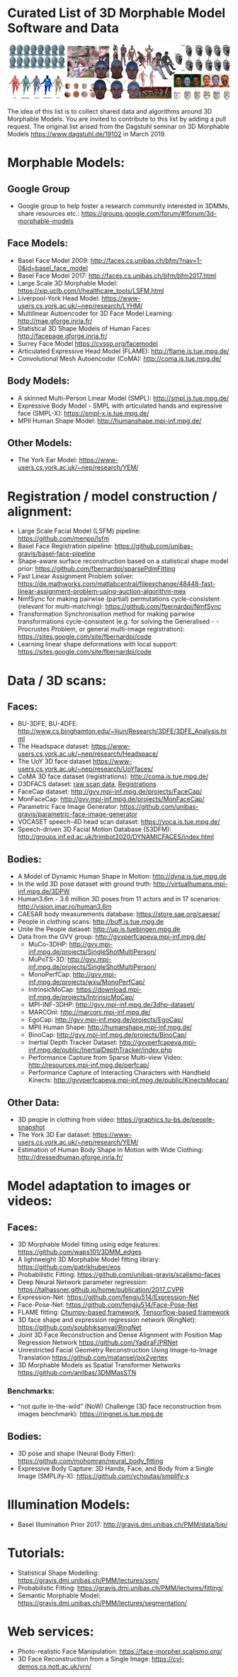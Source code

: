 # Curated List of 3D Morphable Model Software and Data
<p align="center">
<img src="images/MorphableModels.png" alt ="3D Morphable Models">
  </p>

The idea of this list is to collect shared data and algorithms around 3D Morphable Models. You are invited to contribute to this list by adding a pull request. The original list arised from the Dagstuhl seminar on 3D Morphable Models https://www.dagstuhl.de/19102 in March 2019.

# Morphable Models:
## Google Group
- Google group to help foster a research community interested in 3DMMs, share resources etc.: https://groups.google.com/forum/#!forum/3d-morphable-models
## Face Models:
- Basel Face Model 2009: http://faces.cs.unibas.ch/bfm/?nav=1-0&id=basel_face_model
- Basel Face Model 2017: http://faces.cs.unibas.ch/bfm/bfm2017.html
- Large Scale 3D Morphable Model: https://xip.uclb.com/i/healthcare_tools/LSFM.html
- Liverpool-York Head Model: https://www-users.cs.york.ac.uk/~nep/research/LYHM/ 
- Multilinear Autoencoder for 3D Face Model Learning: http://mae.gforge.inria.fr/ 
- Statistical 3D Shape Models of Human Faces: http://facepage.gforge.inria.fr/ 
- Surrey Face Model https://cvssp.org/facemodel
- Articulated Expressive Head Model (FLAME): http://flame.is.tue.mpg.de/
- Convolutional Mesh Autoencoder (CoMA): http://coma.is.tue.mpg.de/
## Body Models:
- A skinned Multi-Person Linear Model (SMPL): http://smpl.is.tue.mpg.de/
- Expressive Body Model - SMPL with articulated hands and expressive face (SMPL-X): https://smpl-x.is.tue.mpg.de/
- MPII Human Shape Model: http://humanshape.mpi-inf.mpg.de/ 
## Other Models:
- The York Ear Model: https://www-users.cs.york.ac.uk/~nep/research/YEM/

# Registration / model construction / alignment:
- Large Scale Facial Model (LSFM) pipeline: https://github.com/menpo/lsfm 
- Basel Face Registration pipeline: https://github.com/unibas-gravis/basel-face-pipeline 
- Shape-aware surface reconstruction based on a statistical shape model prior: https://github.com/fbernardpi/sparsePdmFitting
- Fast Linear Assignment Problem solver: https://de.mathworks.com/matlabcentral/fileexchange/48448-fast-linear-assignment-problem-using-auction-algorithm-mex
- NmfSync for making pairwise (partial) permutations cycle-consistent (relevant for multi-matching): https://github.com/fbernardpi/NmfSync
- Transformation Synchronisation method for making pairwise transformations cycle-consistent (e.g. for solving the Generalised - - Procrustes Problem, or general multi-image registration): https://sites.google.com/site/fbernardpi/code
- Learning linear shape deformations with local support: https://sites.google.com/site/fbernardpi/code

# Data / 3D scans:
## Faces:
- BU-3DFE, BU-4DFE: http://www.cs.binghamton.edu/~lijun/Research/3DFE/3DFE_Analysis.html
- The Headspace dataset: https://www-users.cs.york.ac.uk/~nep/research/Headspace/
- The UoY 3D face dataset https://www-users.cs.york.ac.uk/~nep/research/UoYfaces/
- CoMA 3D face dataset (registrations): http://coma.is.tue.mpg.de/
- D3DFACS dataset: [raw scan data](https://www.cs.bath.ac.uk/~dpc/D3DFACS/), [Registrations](http://flame.is.tue.mpg.de/)
- FaceCap dataset: http://gvv.mpi-inf.mpg.de/projects/FaceCap/
- MonFaceCap: http://gvv.mpi-inf.mpg.de/projects/MonFaceCap/ 
- Parametric Face Image Generator: https://github.com/unibas-gravis/parametric-face-image-generator
- VOCASET speech-4D head scan dataset: https://voca.is.tue.mpg.de/
- Speech-driven 3D Facial Motion Database (S3DFM): http://groups.inf.ed.ac.uk/trimbot2020/DYNAMICFACES/index.html

## Bodies:
- A Model of Dynamic Human Shape in Motion:  http://dyna.is.tue.mpg.de 
- In the wild 3D pose dataset with ground truth: http://virtualhumans.mpi-inf.mpg.de/3DPW
- Human3.6m - 3.6 million 3D poses from 11 actors and in 17 scenarios: http://vision.imar.ro/human3.6m
- CAESAR body measurements database: https://store.sae.org/caesar/ 
- People in clothing scans: http://buff.is.tue.mpg.de
- Unite the People dataset: http://up.is.tuebingen.mpg.de
- Data from the GVV group: http://gvvperfcapeva.mpi-inf.mpg.de/
  - MuCo-3DHP: http://gvv.mpi-inf.mpg.de/projects/SingleShotMultiPerson/
  - MuPoTS-3D: http://gvv.mpi-inf.mpg.de/projects/SingleShotMultiPerson/
  - MonoPerfCap: http://gvv.mpi-inf.mpg.de/projects/wxu/MonoPerfCap/
  - IntrinsicMoCap: https://download.mpi-inf.mpg.de/projects/IntrinsicMoCap/
  - MPI-INF-3DHP: http://gvv.mpi-inf.mpg.de/3dhp-dataset/  
  - MARCOnI: http://marconi.mpi-inf.mpg.de/
  - EgoCap: http://gvv.mpi-inf.mpg.de/projects/EgoCap/
  - MPII Human Shape: http://humanshape.mpi-inf.mpg.de/
  - BinoCap: http://gvv.mpi-inf.mpg.de/projects/BinoCap/
  - Inertial Depth Tracker Dataset: http://gvvperfcapeva.mpi-inf.mpg.de/public/InertialDepthTracker/index.php 
  - Performance Capture from Sparse Multi-view Video: http://resources.mpi-inf.mpg.de/perfcap/ 
  - Performance Capture of Interacting Characters with Handheld Kinects: http://gvvperfcapeva.mpi-inf.mpg.de/public/KinectsMocap/ 

##  Other Data:
- 3D people in clothing from video: https://graphics.tu-bs.de/people-snapshot
- The York 3D Ear dataset: https://www-users.cs.york.ac.uk/~nep/research/YEM/ 
- Estimation of Human Body Shape in Motion with Wide Clothing: http://dressedhuman.gforge.inria.fr/ 

# Model adaptation to images or videos:
## Faces:
- 3D Morphable Model fitting using edge features: https://github.com/waps101/3DMM_edges 
- A lightweight 3D Morphable Model fitting library: https://github.com/patrikhuber/eos 
- Probabilistic Fitting: https://github.com/unibas-gravis/scalismo-faces 
- Deep Neural Network parameter regression: https://talhassner.github.io/home/publication/2017_CVPR
- Expression-Net: https://github.com/fengju514/Expression-Net
- Face-Pose-Net: https://github.com/fengju514/Face-Pose-Net
- FLAME fitting: [Chumpy-based framework](https://github.com/Rubikplayer/flame-fitting), [Tensorflow-based framework](https://github.com/TimoBolkart/TF_FLAME) 
- 3D face shape and expression regression network (RingNet): https://github.com/soubhiksanyal/RingNet
- Joint 3D Face Reconstruction and Dense Alignment with Position Map Regression Network https://github.com/YadiraF/PRNet
- Unrestricted Facial Geometry Reconstruction Using Image-to-Image Translation https://github.com/matansel/pix2vertex
- 3D Morphable Models as Spatial Transformer Networks https://github.com/anilbas/3DMMasSTN

### Benchmarks:
- “not quite in-the-wild” (NoW) Challenge (3D face reconstruction from images benchmark): https://ringnet.is.tue.mpg.de

## Bodies:
- 3D pose and shape (Neural Body Fitter): https://github.com/mohomran/neural_body_fitting
- Expressive Body Capture: 3D Hands, Face, and Body from a Single Image (SMPLify-X): https://github.com/vchoutas/smplify-x

# Illumination Models:
- Basel Illumination Prior 2017: http://gravis.dmi.unibas.ch/PMM/data/bip/

# Tutorials:
- Statistical Shape Modelling: https://gravis.dmi.unibas.ch/PMM/lectures/ssm/
- Probabilistic Fitting: https://gravis.dmi.unibas.ch/PMM/lectures/fitting/ 
- Semantic Morphable Model: https://gravis.dmi.unibas.ch/PMM/lectures/segmentation/ 

# Web services:
- Photo-realistic Face Manipulation: https://face-morpher.scalismo.org/
- 3D Face Reconstruction from a Single Image: https://cvl-demos.cs.nott.ac.uk/vrn/
